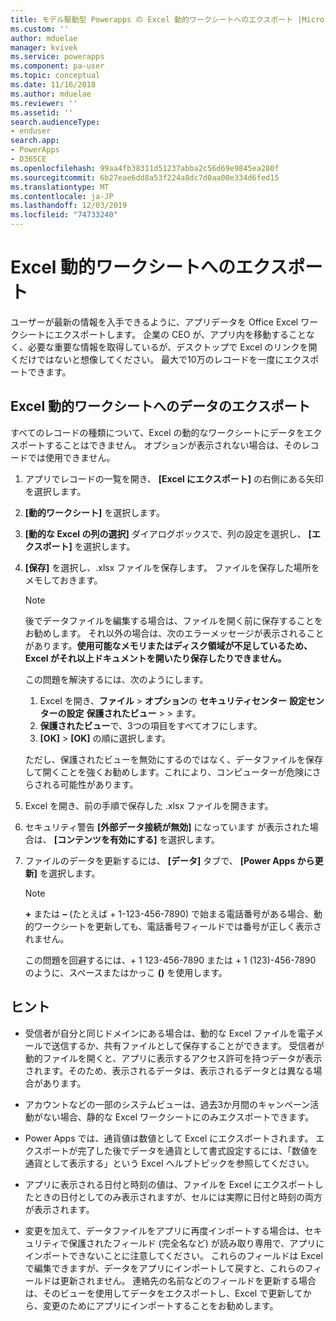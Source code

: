 ```yaml
---
title: モデル駆動型 Powerapps の Excel 動的ワークシートへのエクスポート |MicrosoftDocs
ms.custom: ''
author: mduelae
manager: kvivek
ms.service: powerapps
ms.component: pa-user
ms.topic: conceptual
ms.date: 11/16/2018
ms.author: mduelae
ms.reviewer: ''
ms.assetid: ''
search.audienceType:
- enduser
search.app:
- PowerApps
- D365CE
ms.openlocfilehash: 99aa4fb38311d51237abba2c56d69e9845ea280f
ms.sourcegitcommit: 6b27eae6dd8a53f224a8dc7d0aa00e334d6fed15
ms.translationtype: MT
ms.contentlocale: ja-JP
ms.lasthandoff: 12/03/2019
ms.locfileid: "74733240"
---
```

# <a name="export-to-an-excel-dynamic-worksheet"></a>Excel 動的ワークシートへのエクスポート

ユーザーが最新の情報を入手できるように、アプリデータを Office Excel ワークシートにエクスポートします。 企業の CEO が、アプリ内を移動することなく、必要な重要な情報を取得しているが、デスクトップで Excel のリンクを開くだけではないと想像してください。 最大で10万のレコードを一度にエクスポートできます。    
  
## <a name="export-data-to-an-excel-dynamic-worksheet"></a>Excel 動的ワークシートへのデータのエクスポート  

すべてのレコードの種類について、Excel の動的なワークシートにデータをエクスポートすることはできません。 オプションが表示されない場合は、そのレコードでは使用できません。  
  
1. アプリでレコードの一覧を開き、 **[Excel にエクスポート]** の右側にある矢印を選択します。 
  
2. **[動的ワークシート]** を選択します。  
  
3. **[動的な Excel の列の選択]** ダイアログボックスで、列の設定を選択し、 **[エクスポート]** を選択します。  
  
4. **[保存]** を選択し、.xlsx ファイルを保存します。 ファイルを保存した場所をメモしておきます。  
  
   > [!NOTE]
   > 後でデータファイルを編集する場合は、ファイルを開く前に保存することをお勧めします。 それ以外の場合は、次のエラーメッセージが表示されることがあります。**使用可能なメモリまたはディスク領域が不足しているため、Excel がそれ以上ドキュメントを開いたり保存したりできません。**  
   > 
   > この問題を解決するには、次のようにします。  
   > 
   >    1. Excel を開き、**ファイル** > **オプション**の **セキュリティセンター** **設定センターの設定** **保護されたビュー** >  > ます。  
   >    2. **保護されたビュー**で、3つの項目をすべてオフにします。  
   >    3. **[OK]**  >  **[OK]** の順に選択します。  
   >     
   >    ただし、保護されたビューを無効にするのではなく、データファイルを保存して開くことを強くお勧めします。これにより、コンピューターが危険にさらされる可能性があります。  
  
5. Excel を開き、前の手順で保存した .xlsx ファイルを開きます。  
  
6. セキュリティ警告 **[外部データ接続が無効]** になっています が表示された場合は、 **[コンテンツを有効にする]** を選択します。  
  
7. ファイルのデータを更新するには、 **[データ]** タブで、 **[Power Apps から更新]** を選択します。  
  
   > [!NOTE]
   > **+** または **–** (たとえば + 1-123-456-7890) で始まる電話番号がある場合、動的ワークシートを更新しても、電話番号フィールドでは番号が正しく表示されません。   
   >
   > この問題を回避するには、+ 1 123-456-7890 または + 1 (123)-456-7890 のように、スペースまたはかっこ **()** を使用します。  
  
## <a name="tips"></a>ヒント  
  
- 受信者が自分と同じドメインにある場合は、動的な Excel ファイルを電子メールで送信するか、共有ファイルとして保存することができます。 受信者が動的ファイルを開くと、アプリに表示するアクセス許可を持つデータが表示されます。そのため、表示されるデータは、表示されるデータとは異なる場合があります。  
  
- アカウントなどの一部のシステムビューは、過去3か月間のキャンペーン活動がない場合、静的な Excel ワークシートにのみエクスポートできます。  
  
- Power Apps では、通貨値は数値として Excel にエクスポートされます。 エクスポートが完了した後でデータを通貨として書式設定するには、「数値を通貨として表示する」という Excel ヘルプトピックを参照してください。

- アプリに表示される日付と時刻の値は、ファイルを Excel にエクスポートしたときの日付としてのみ表示されますが、セルには実際に日付と時刻の両方が表示されます。  
  
- 変更を加えて、データファイルをアプリに再度インポートする場合は、セキュリティで保護されたフィールド (完全名など) が読み取り専用で、アプリにインポートできないことに注意してください。 これらのフィールドは Excel で編集できますが、データをアプリにインポートして戻すと、これらのフィールドは更新されません。 連絡先の名前などのフィールドを更新する場合は、そのビューを使用してデータをエクスポートし、Excel で更新してから、変更のためにアプリにインポートすることをお勧めします。  
 

